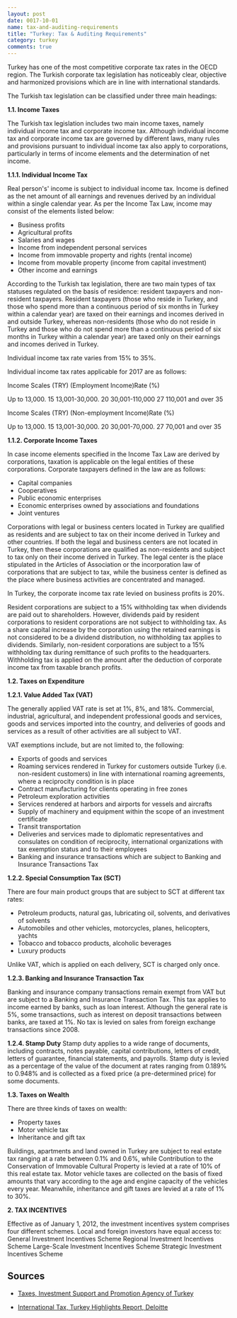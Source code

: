 ```yaml
---
layout: post
date: 0017-10-01
name: tax-and-auditing-requirements
title: "Turkey: Tax & Auditing Requirements"
category: turkey
comments: true
---
```


Turkey has one of the most competitive corporate tax rates in the OECD region. The Turkish corporate tax legislation has noticeably clear, objective and harmonized provisions which are in line with international standards. 

The Turkish tax legislation can be classified under three main headings: 

__1.1. Income Taxes__

The Turkish tax legislation includes two main income taxes, namely individual income tax and corporate income tax. Although individual income tax and corporate income tax are governed by different laws, many rules and provisions pursuant to individual income tax also apply to corporations, particularly in terms of income elements and the determination of net income.

__1.1.1. Individual Income Tax__

Real person's' income is subject to individual income tax. Income is defined as the net amount of all earnings and revenues derived by an individual within a single calendar year. As per the Income Tax Law, income may consist of the elements listed below: 

  - Business profits
  - Agricultural profits
  - Salaries and wages
  - Income from independent personal services
  - Income from immovable property and rights (rental income)
  - Income from movable property (income from capital investment)
  - Other income and earnings

According to the Turkish tax legislation, there are two main types of tax statuses regulated on the basis of residence: resident taxpayers and non-resident taxpayers. Resident taxpayers (those who reside in Turkey, and those who spend more than a continuous period of six months in Turkey within a calendar year) are taxed on their earnings and incomes derived in and outside Turkey, whereas non-residents (those who do not reside in Turkey and those who do not spend more than a continuous period of six months in Turkey within a calendar year) are taxed only on their earnings and incomes derived in Turkey.

Individual income tax rate varies from 15% to 35%. 

Individual income tax rates applicable for 2017 are as follows: 

Income Scales (TRY)  (Employment Income)Rate (%)

Up to 13,000.         15
13,001-30,000.        20
30,001-110,000        27
110,001 and over      35


Income Scales (TRY)  (Non-employment Income)Rate (%)

Up to 13,000.         15
13,001-30,000.        20
30,001-70,000.        27
70,001 and over       35

__1.1.2. Corporate Income Taxes__

In case income elements specified in the Income Tax Law are derived by corporations, taxation is applicable on the legal entities of these corporations. Corporate taxpayers defined in the law are as follows:  

  - Capital companies
  - Cooperatives
  - Public economic enterprises
  - Economic enterprises owned by associations and foundations
  - Joint ventures

Corporations with legal or business centers located in Turkey are qualified as residents and are subject to tax on their income derived in Turkey and other countries. If both the legal and business centers are not located in Turkey, then these corporations are qualified as non-residents and subject to tax only on their income derived in Turkey. The legal center is the place stipulated in the Articles of Association or the incorporation law of corporations that are subject to tax, while the business center is defined as the place where business activities are concentrated and managed.

In Turkey, the corporate income tax rate levied on business profits is 20%. 

Resident corporations are subject to a 15% withholding tax when dividends are paid out to shareholders. However, dividends paid by resident corporations to resident corporations are not subject to withholding tax. As a share capital increase by the corporation using the retained earnings is not considered to be a dividend distribution, no withholding tax applies to dividends. Similarly, non-resident corporations are subject to a 15% withholding tax during remittance of such profits to the headquarters. Withholding tax is applied on the amount after the deduction of corporate income tax from taxable branch profits.

__1.2. Taxes on Expenditure__

__1.2.1. Value Added Tax (VAT)__

The generally applied VAT rate is set at 1%, 8%, and 18%. Commercial, industrial, agricultural, and independent professional goods and services, goods and services imported into the country, and deliveries of goods and services as a result of other activities are all subject to VAT. 

VAT exemptions include, but are not limited to, the following:

  - Exports of goods and services
  - Roaming services rendered in Turkey for customers outside Turkey (i.e. non-resident customers) in line with international roaming agreements, where a reciprocity condition is in place
  - Contract manufacturing for clients operating in free zones 
  - Petroleum exploration activities
  - Services rendered at harbors and airports for vessels and aircrafts
  - Supply of machinery and equipment within the scope of an investment certificate
  - Transit transportation
  - Deliveries and services made to diplomatic representatives and consulates on condition of reciprocity, international organizations with tax exemption status and to their employees
  - Banking and insurance transactions which are subject to Banking and Insurance Transactions Tax

__1.2.2. Special Consumption Tax (SCT)__

There are four main product groups that are subject to SCT at different tax rates: 
  - Petroleum products, natural gas, lubricating oil, solvents, and derivatives of solvents 
  - Automobiles and other vehicles, motorcycles, planes, helicopters, yachts 
  - Tobacco and tobacco products, alcoholic beverages 
  - Luxury products
 
Unlike VAT, which is applied on each delivery, SCT is charged only once.

__1.2.3. Banking and Insurance Transaction Tax__

Banking and insurance company transactions remain exempt from VAT but are subject to a Banking and Insurance Transaction Tax. This tax applies to income earned by banks, such as loan interest. Although the general rate is 5%, some transactions, such as interest on deposit transactions between banks, are taxed at 1%. No tax is levied on sales from foreign exchange transactions since 2008. 

__1.2.4. Stamp Duty__
Stamp duty applies to a wide range of documents, including contracts, notes payable, capital contributions, letters of credit, letters of guarantee, financial statements, and payrolls. Stamp duty is levied as a percentage of the value of the document at rates ranging from 0.189% to 0.948% and is collected as a fixed price (a pre-determined price) for some documents.

__1.3. Taxes on Wealth__

There are three kinds of taxes on wealth:

  - Property taxes
  - Motor vehicle tax
  - Inheritance and gift tax

Buildings, apartments and land owned in Turkey are subject to real estate tax ranging at a rate between 0.1% and 0.6%, while Contribution to the Conservation of Immovable Cultural Property is levied at a rate of 10% of this real estate tax. Motor vehicle taxes are collected on the basis of fixed amounts that vary according to the age and engine capacity of the vehicles every year. Meanwhile, inheritance and gift taxes are levied at a rate of 1% to 30%.

__2. TAX INCENTIVES__

Effective as of January 1, 2012, the investment incentives system comprises four different schemes. Local and foreign investors have equal access to:
General Investment Incentives Scheme
Regional Investment Incentives Scheme
Large-Scale Investment Incentives Scheme
Strategic Investment Incentives Scheme


Sources
---

- [Taxes, Investment Support and Promotion Agency of Turkey](http://www.invest.gov.tr/EN-US/INVESTMENTGUIDE/INVESTORSGUIDE/Pages/Taxes.aspx)

- [International Tax, Turkey Highlights Report, Deloitte](https://www2.deloitte.com/content/dam/Deloitte/cn/Documents/international-business-support/deloitte-cn-ibs-turkey-tax-invest-en-2017.pdf)
